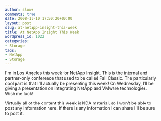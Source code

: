 ```yaml
---
author: slowe
comments: true
date: 2008-11-10 17:50:20+00:00
layout: post
slug: at-netapp-insight-this-week
title: At NetApp Insight This Week
wordpress_id: 1022
categories:
- Storage
tags:
- NetApp
- Storage
---
```


I'm in Los Angeles this week for NetApp Insight. This is the internal and partner-only conference that used to be called Fall Classic. The particularly cool part is that I'll actually be presenting this week! On Wednesday, I'll be giving a presentation on integrating NetApp and VMware technologies. Wish me luck!

Virtually all of the content this week is NDA material, so I won't be able to post any information here. If there is any information I can share I'll be sure to post it.
